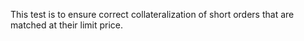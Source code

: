 
This test is to ensure correct collateralization of short orders that are matched at their limit price.

